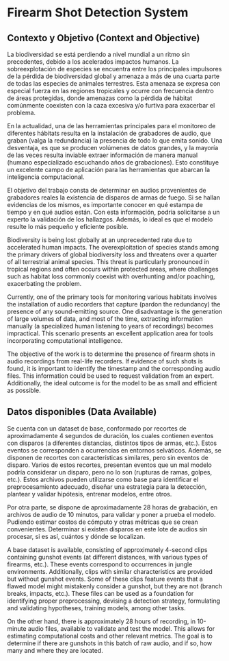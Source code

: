 # Firearm Shot Detection System

## Contexto y Objetivo (Context and Objective)

La biodiversidad se está perdiendo a nivel mundial a un ritmo sin precedentes, debido a los acelerados impactos humanos. La sobreexplotación de especies se encuentra entre los principales impulsores de la pérdida de biodiversidad global y amenaza a más de una cuarta parte de todas las especies de animales terrestres. Esta amenaza se expresa con especial fuerza en las regiones tropicales y ocurre con frecuencia dentro de áreas protegidas, donde amenazas como la pérdida de hábitat comúnmente coexisten con la caza excesiva y/o furtiva para exacerbar el problema.

En la actualidad, una de las herramientas principales para el monitoreo de diferentes hábitats resulta en la instalación de grabadores de audio, que graban (valga la redundancia) la presencia de todo lo que emita sonido. Una desventaja, es que se producen volúmenes de datos grandes, y la mayoría de las veces resulta inviable extraer información de manera manual (humano especializado escuchando años de grabaciones). Esto constituye un excelente campo de aplicación para las herramientas que abarcan la inteligencia computacional.

El objetivo del trabajo consta de determinar en audios provenientes de grabadores reales la existencia de disparos de armas de fuego. Si se hallan evidencias de los mismos, es importante conocer en qué estampa de tiempo y en qué audios están. Con esta información, podría solicitarse a un experto la validación de los hallazgos. Además, lo ideal es que el modelo resulte lo más pequeño y eficiente posible.

Biodiversity is being lost globally at an unprecedented rate due to accelerated human impacts. The overexploitation of species stands among the primary drivers of global biodiversity loss and threatens over a quarter of all terrestrial animal species. This threat is particularly pronounced in tropical regions and often occurs within protected areas, where challenges such as habitat loss commonly coexist with overhunting and/or poaching, exacerbating the problem.

Currently, one of the primary tools for monitoring various habitats involves the installation of audio recorders that capture (pardon the redundancy) the presence of any sound-emitting source. One disadvantage is the generation of large volumes of data, and most of the time, extracting information manually (a specialized human listening to years of recordings) becomes impractical. This scenario presents an excellent application area for tools incorporating computational intelligence.

The objective of the work is to determine the presence of firearm shots in audio recordings from real-life recorders. If evidence of such shots is found, it is important to identify the timestamp and the corresponding audio files. This information could be used to request validation from an expert. Additionally, the ideal outcome is for the model to be as small and efficient as possible.

## Datos disponibles (Data Available)

Se cuenta con un dataset de base, conformado por recortes de aproximadamente 4 segundos de duración, los cuales contienen eventos con disparos (a diferentes distancias, distintos tipos de armas, etc.). Estos eventos se corresponden a ocurrencias en entornos selváticos. Además, se disponen de recortes con características similares, pero sin eventos de disparo. Varios de
estos recortes, presentan eventos que un mal modelo podría considerar un disparo, pero no lo son (rupturas de ramas, golpes, etc.). Estos archivos pueden utilizarse como base para identificar el preprocesamiento adecuado, diseñar una estrategia para la detección, plantear y validar hipótesis, entrenar modelos, entre otros.

Por otra parte, se dispone de aproximadamente 28 horas de grabación, en archivos de audio de 10 minutos, para validar y poner a prueba el modelo. Pudiendo estimar costos de cómputo y otras métricas que se crean convenientes. Determinar si existen disparos en este lote de audios sin procesar, si es así, cuántos y dónde se localizan.

A base dataset is available, consisting of approximately 4-second clips containing gunshot events (at different distances, with various types of firearms, etc.). These events correspond to occurrences in jungle environments. Additionally, clips with similar characteristics are provided but without gunshot events. Some of these clips feature events that a flawed model might mistakenly consider a gunshot, but they are not (branch breaks, impacts, etc.). These files can be used as a foundation for identifying proper preprocessing, devising a detection strategy, formulating and validating hypotheses, training models, among other tasks.

On the other hand, there is approximately 28 hours of recording, in 10-minute audio files, available to validate and test the model. This allows for estimating computational costs and other relevant metrics. The goal is to determine if there are gunshots in this batch of raw audio, and if so, how many and where they are located.